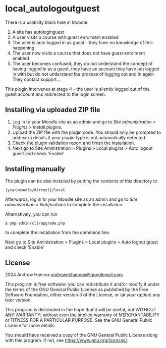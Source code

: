 # local_autologoutguest #

There is a usability black hole in Moodle:
1. A site has autologinguest
2. A user visits a course with guest enrolment enabled
3. The user is auto logged in as guest - they have no knowledge of this happening
4. The user now visits a course that does not have guest enrolment enabled
5. The user becomes confused, they do not understand the concept of having logged in as a guest, they have an account they have not logged in with but do not understand the process of logging out and in again
They contact support...

This plugin intervenes at stage 4 - the user is silently logged out of the guest account and redirected to the login screen.


## Installing via uploaded ZIP file ##

1. Log in to your Moodle site as an admin and go to _Site administration >
   Plugins > Install plugins_.
2. Upload the ZIP file with the plugin code. You should only be prompted to add
   extra details if your plugin type is not automatically detected.
3. Check the plugin validation report and finish the installation.
4. Next go to Site Aministration > Plugins > Local plugins > Auto logout guest and check 'Enable'

## Installing manually ##

The plugin can be also installed by putting the contents of this directory to

    {your/moodle/dirroot}/local

Afterwards, log in to your Moodle site as an admin and go to _Site administration >
Notifications_ to complete the installation.

Alternatively, you can run

    $ php admin/cli/upgrade.php

to complete the installation from the command line.

Next go to Site Aministration > Plugins > Local plugins > Auto logout guest and check 'Enable'

## License ##

2024 Andrew Hancox <andrewdchancox@googlemail.com>

This program is free software: you can redistribute it and/or modify it under
the terms of the GNU General Public License as published by the Free Software
Foundation, either version 3 of the License, or (at your option) any later
version.

This program is distributed in the hope that it will be useful, but WITHOUT ANY
WARRANTY; without even the implied warranty of MERCHANTABILITY or FITNESS FOR A
PARTICULAR PURPOSE.  See the GNU General Public License for more details.

You should have received a copy of the GNU General Public License along with
this program.  If not, see <https://www.gnu.org/licenses/>.
